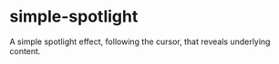 # simple-spotlight
A simple spotlight effect, following the cursor, that reveals underlying content.
